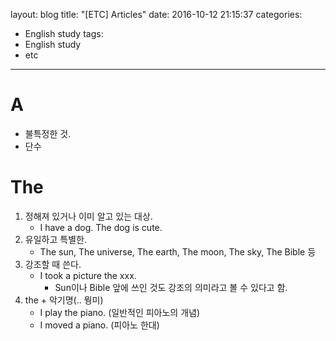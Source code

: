 layout: blog
title: "[ETC] Articles"
date: 2016-10-12 21:15:37
categories: 
- English study
tags:
- English study
- etc
---

# A
* 불특정한 것.
* 단수

# The
1. 정해져 있거나 이미 알고 있는 대상.
    * I have a dog. The dog is cute.
2. 유일하고 특별한.
    * The sun, The universe, The earth, The moon, The sky, The Bible 등
3. 강조할 때 쓴다.
    * I took a picture the xxx.
        * Sun이나 Bible 앞에 쓰인 것도 강조의 의미라고 볼 수 있다고 함.
4. the + 악기명(.. 뭥미)
    * I play the piano. (일반적인 피아노의 개념)
    * I moved a piano. (피아노 한대)
